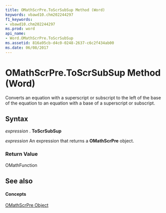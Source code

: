 ```yaml
---
title: OMathScrPre.ToScrSubSup Method (Word)
keywords: vbawd10.chm202244297
f1_keywords:
- vbawd10.chm202244297
ms.prod: word
api_name:
- Word.OMathScrPre.ToScrSubSup
ms.assetid: 816a95cb-d4c0-0248-2637-c6c2f434ab00
ms.date: 06/08/2017
---
```



# OMathScrPre.ToScrSubSup Method (Word)

Converts an equation with a superscript or subscript to the left of the base of the equation to an equation with a base of a superscript or subscript.


## Syntax

 _expression_ . **ToScrSubSup**

 _expression_ An expression that returns a **OMathScrPre** object.


### Return Value

OMathFunction


## See also


#### Concepts


[OMathScrPre Object](omathscrpre-object-word.md)

